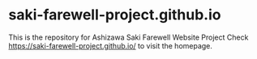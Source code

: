 # saki-farewell-project.github.io
This is the repository for Ashizawa Saki Farewell Website Project
Check https://saki-farewell-project.github.io/ to visit the homepage. 